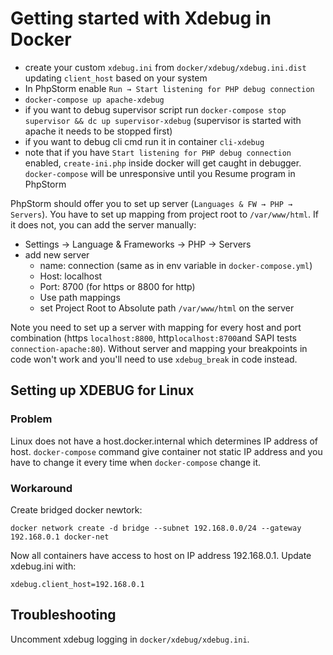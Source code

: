 # Getting started with Xdebug in Docker

* create your custom `xdebug.ini` from `docker/xdebug/xdebug.ini.dist` updating `client_host` based on your system
* In PhpStorm enable `Run → Start listening for PHP debug connection`
* `docker-compose up apache-xdebug`
* if you want to debug supervisor script run `docker-compose stop supervisor && dc up supervisor-xdebug` (supervisor is started with apache it needs to be stopped first)
* if you want to debug cli cmd run it in container `cli-xdebug`
* note that if you have `Start listening for PHP debug connection` enabled, `create-ini.php` inside docker will get caught in debugger. `docker-compose` will be unresponsive until you Resume program in PhpStorm

PhpStorm should offer you to set up server (`Languages & FW → PHP → Servers`). You have to set up mapping from project root to `/var/www/html`. If it does not, you can add the server manually:

* Settings → Language & Frameworks → PHP → Servers
* add new server
  * name: connection (same as in env variable in `docker-compose.yml`)
  * Host: localhost
  * Port: 8700 (for https or 8800 for http)
  * Use path mappings
  * set Project Root to Absolute path `/var/www/html` on the server
  
Note you need to set up a server with mapping for every host and port combination (https `localhost:8800`, http`localhost:8700`and SAPI tests `connection-apache:80`). Without server and mapping your breakpoints in code won't work and you'll need to use `xdebug_break` in code instead. 

## Setting up XDEBUG for Linux
### Problem
Linux does not have a host.docker.internal which determines IP address of host. 
`docker-compose` command give container not static IP address and you have to change it
every time when `docker-compose` change it.

### Workaround
Create bridged docker newtork:
```
docker network create -d bridge --subnet 192.168.0.0/24 --gateway 192.168.0.1 docker-net
```
Now all containers have access to host on IP address 192.168.0.1.
Update xdebug.ini with:
```
xdebug.client_host=192.168.0.1
```

## Troubleshooting

Uncomment xdebug logging in `docker/xdebug/xdebug.ini`. 
